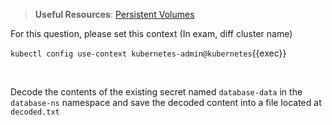 
> <strong>Useful Resources</strong>: [Persistent Volumes](https://kubernetes.io/docs/concepts/storage/persistent-volumes/)

For this question, please set this context (In exam, diff cluster name)

`kubectl config use-context kubernetes-admin@kubernetes`{{exec}}

<br>


Decode the contents of the existing secret named `database-data` in the `database-ns` namespace and save the decoded content into a file located at `decoded.txt` 